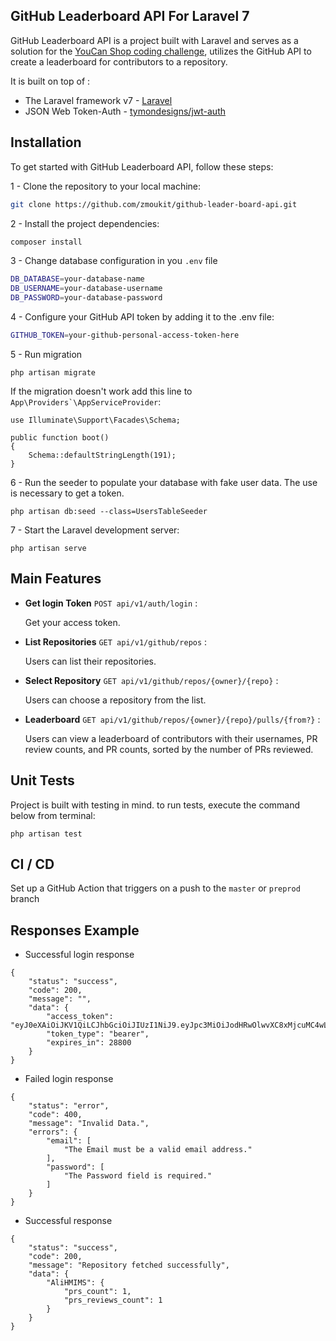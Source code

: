 ## GitHub Leaderboard API For Laravel 7

GitHub Leaderboard API is a project built with Laravel and serves as a solution for the [YouCan Shop coding challenge](<https://github.com/youcan-shop/coding-challenges/tree/master/Senior%20Software%20Engineer%20-%20Backend%20(PHP)>), utilizes the GitHub API to create a leaderboard for contributors to a repository.

It is built on top of :

-   The Laravel framework v7 - [Laravel](https://laravel.com/docs/7.x)
-   JSON Web Token-Auth - [tymondesigns/jwt-auth](https://github.com/tymondesigns/jwt-auth)

## Installation

To get started with GitHub Leaderboard API, follow these steps:

1 - Clone the repository to your local machine:

```bash
git clone https://github.com/zmoukit/github-leader-board-api.git
```

2 - Install the project dependencies:

```bash
composer install
```

3 - Change database configuration in you `.env` file

```bash
DB_DATABASE=your-database-name
DB_USERNAME=your-database-username
DB_PASSWORD=your-database-password
```

4 - Configure your GitHub API token by adding it to the .env file:

```bash
GITHUB_TOKEN=your-github-personal-access-token-here
```

5 - Run migration

```
php artisan migrate
```

If the migration doesn't work add this line to `` App\Providers`\AppServiceProvider ``:

`use Illuminate\Support\Facades\Schema;`

```
public function boot()
{
    Schema::defaultStringLength(191);
}
```

6 - Run the seeder to populate your database with fake user data. The use is necessary to get a token.

```
php artisan db:seed --class=UsersTableSeeder

```

7 - Start the Laravel development server:

```
php artisan serve
```

## Main Features

-   **Get login Token** `POST api/v1/auth/login` :

    Get your access token.

-   **List Repositories** `GET api/v1/github/repos` :

    Users can list their repositories.

-   **Select Repository** `GET api/v1/github/repos/{owner}/{repo}` :

    Users can choose a repository from the list.

-   **Leaderboard** `GET api/v1/github/repos/{owner}/{repo}/pulls/{from?}` :

    Users can view a leaderboard of contributors with their usernames, PR review counts, and PR counts, sorted by the number of PRs reviewed.

## Unit Tests

Project is built with testing in mind. to run tests, execute the command below from terminal:

```
php artisan test
```

## CI / CD

Set up a GitHub Action that triggers on a push to the `master` or `preprod` branch

## Responses Example

-   Successful login response

```
{
    "status": "success",
    "code": 200,
    "message": "",
    "data": {
        "access_token": "eyJ0eXAiOiJKV1QiLCJhbGciOiJIUzI1NiJ9.eyJpc3MiOiJodHRwOlwvXC8xMjcuMC4wLjE6ODAwMFwvYXBpXC92MVwvYXV0aFwvbG9naW4iLCJpYXQiOjE2OTczMjk4OTcsImV4cCI6MTY5NzM1ODY5NywibmJmIjoxNjk3MzI5ODk3LCJqdGkiOiJsYUhFUWhsZW9JalYxaTlLIiwic3ViIjoxLCJwcnYiOiI4N2UwYWYxZWY5ZmQxNTgxMmZkZWM5NzE1M2ExNGUwYjA0NzU0NmFhIn0.CpIoDD0ccpCHZqPdw4BsB5xntBntoU5DNI_bl7Bxvgc",
        "token_type": "bearer",
        "expires_in": 28800
    }
}
```

-   Failed login response

```
{
    "status": "error",
    "code": 400,
    "message": "Invalid Data.",
    "errors": {
        "email": [
            "The Email must be a valid email address."
        ],
        "password": [
            "The Password field is required."
        ]
    }
}
```

-   Successful response

```
{
    "status": "success",
    "code": 200,
    "message": "Repository fetched successfully",
    "data": {
        "AliHMIMS": {
            "prs_count": 1,
            "prs_reviews_count": 1
        }
    }
}
```
